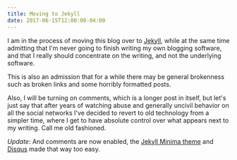 ```yaml
---
title: Moving to Jekyll
date: 2017-06-15T12:00:00-04:00
---
```


I am in the process of moving this blog over to
[Jekyll](https://jekyllrb.com/), while at the same time admitting that I'm
never going to finish writing my own blogging software, and that I really
should concentrate on the writing, and not the underlying software.

This is also an admission that for a while there may be general brokenness
such as broken links and some horribly formatted posts.

Also, I will be turning on comments, which is a longer post in itself, but
let's just say that after years of watching abuse and generally uncivil
behavior on all the social networks I've decided to revert to old technology
from a simpler time, where I get to have absolute control over what appears
next to my writing. Call me old fashioned.

*Update*: And comments are now enabled, the [Jekyll Minima
theme](https://github.com/jekyll/minima) and [Disqus](https://disqus.com/)
made that way too easy.

